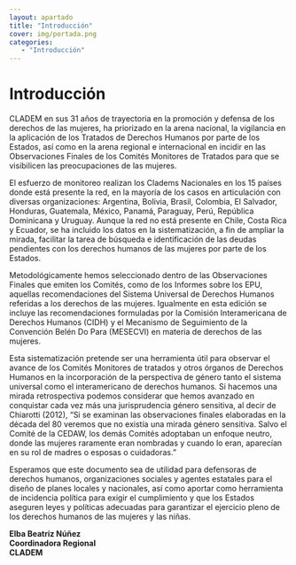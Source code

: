```yaml
---
layout: apartado
title: "Introducción"
cover: img/portada.png
categories:
   - "Introducción"
---
```


# Introducción

CLADEM en sus 31 años de trayectoria en la promoción y defensa de los
derechos de las mujeres, ha priorizado en la arena nacional, la
vigilancia en la aplicación de los Tratados de Derechos Humanos por
parte de los Estados, así como  en la arena regional e internacional en
incidir en las Observaciones Finales de los Comités Monitores de
Tratados para que se visibilicen las preocupaciones de las mujeres. 

El esfuerzo de monitoreo realizan los Cladems Nacionales en los 15
países donde está presente la red, en la mayoría de los casos  en
articulación con diversas organizaciones: Argentina, Bolivia, Brasil,
Colombia, El Salvador, Honduras, Guatemala, México, Panamá, Paraguay,
Perú, República Dominicana y Uruguay.  Aunque la red no está presente en
Chile, Costa Rica y Ecuador, se ha incluido los datos en la
sistematización, a fin de ampliar la mirada, facilitar la tarea de
búsqueda e identificación de las deudas pendientes con los derechos
humanos de las mujeres por parte de los Estados.

Metodológicamente hemos seleccionado dentro de las Observaciones Finales
que emiten los Comités, como de los Informes sobre los EPU, aquellas
recomendaciones  del Sistema Universal de Derechos Humanos referidas a
los derechos de las mujeres. Igualmente en esta edición se incluye las
recomendaciones formuladas por la Comisión Interamericana de Derechos
Humanos (CIDH)  y el Mecanismo de Seguimiento de la Convención Belén Do
Para (MESECVI) en materia de derechos de las mujeres. 

Esta sistematización pretende ser una herramienta útil para observar el
avance de los Comités Monitores de tratados y otros órganos de Derechos
Humanos en la incorporación de la perspectiva de género tanto el sistema
universal como el interamericano de derechos humanos. Si hacemos una
mirada retrospectiva podemos considerar que hemos avanzado en conquistar
cada vez más una jurisprudencia género sensitiva, al decir de Chiarotti
(2012), “Si se examinan las observaciones finales elaboradas en la
década del 80 veremos que no existía una mirada género sensitiva. Salvo
el Comité de la CEDAW, los demás Comités adoptaban un enfoque neutro,
donde las mujeres raramente eran nombradas y cuando lo eran, aparecían
en su rol de madres o esposas o cuidadoras.”

Esperamos que este documento sea de utilidad  para defensoras de
derechos humanos, organizaciones sociales y agentes estatales para el
diseño de planes locales y nacionales, así como aportar como herramienta
de incidencia política para exigir el cumplimiento y que los Estados
aseguren  leyes y políticas adecuadas para garantizar el ejercicio pleno
de los derechos humanos de las mujeres y las niñas.

**Elba Beatriz Núñez**  
**Coordinadora Regional**  
**CLADEM**
